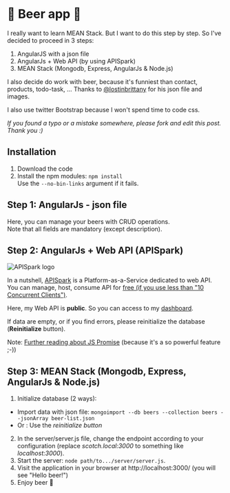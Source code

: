 # :beer: Beer app :beer:

I really want to learn MEAN Stack. But I want to do this step by step.
So I've decided to proceed in 3 steps:

1. AngularJS with a json file
2. AngularJs + Web API (by using APISpark)
3. MEAN Stack (Mongodb, Express, AngularJs & Node.js)

I also decide do work with beer, because it's funniest than contact, products, todo-task, ...
Thanks to [@lostinbrittany](https://twitter.com/lostinbrittany) for his json file and images.

I also use twitter Bootstrap because I won't spend time to code css.

*If you found a typo or a mistake somewhere, please fork and edit this post. Thank you :)*

## Installation

1. Download the code
2. Install the npm modules: ```npm install```  
Use the ```--no-bin-links``` argument if it fails.

## Step 1: AngularJs - json file

Here, you can manage your beers with CRUD operations.  
Note that all fields are mandatory (except description).

## Step 2: AngularJs + Web API (APISpark)

![APISpark logo](http://i1.wp.com/restlet.dreamhosters.com/wp-content/uploads/2012/08/0111_apispark_logo.png?resize=352%2C120)

In a nutshell, [APISpark](http://restlet.com/products/apispark/) is a Platform-as-a-Service dedicated to web API. You can manage, host, consume API for [free (if you use less than "10 Concurrent Clients")](http://restlet.com/products/apispark/#pricing).

Here, my Web API is **public**. So you can access to my [dashboard](https://apispark.restlet.com/apis/14055/versions/1/overview).

If data are empty, or if you find errors, please reinitialize the database (**Reinitialize** button).

Note: [Further reading about JS Promise](https://github.com/getify/You-Dont-Know-JS/blob/master/async%20&%20performance/ch3.md) (because it's a so powerful feature ;-))

## Step 3: MEAN Stack (Mongodb, Express, AngularJs & Node.js)

1. Initialize database (2 ways):
  * Import data with json file: ```mongoimport --db beers --collection beers --jsonArray beer-list.json```
  * Or : Use the *reinitialize button*
2. In the server/server.js file, change the endpoint according to your configuration (replace *scotch.local:3000* to something like *localhost:3000*).  
3. Start the server: ```node path/to.../server/server.js```.
4. Visit the application in your browser at http://localhost:3000/ (you will see "Hello beer!")
5. Enjoy beer :beer:
